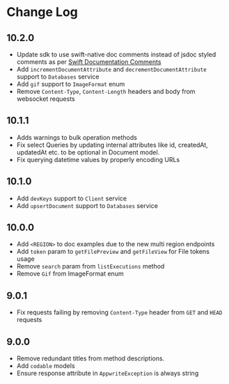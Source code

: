 # Change Log

## 10.2.0

* Update sdk to use swift-native doc comments instead of jsdoc styled comments as per [Swift Documentation Comments](https://github.com/swiftlang/swift/blob/main/docs/DocumentationComments.md)
* Add `incrementDocumentAttribute` and `decrementDocumentAttribute` support to `Databases` service
* Add `gif` support to `ImageFormat` enum
* Remove `Content-Type`, `Content-Length` headers and body from websocket requests

## 10.1.1

* Adds warnings to bulk operation methods
* Fix select Queries by updating internal attributes like id, createdAt, updatedAt etc. to be optional in Document model.
* Fix querying datetime values by properly encoding URLs

## 10.1.0

* Add `devKeys` support to `Client` service
* Add `upsertDocument` support to `Databases` service

## 10.0.0

* Add `<REGION>` to doc examples due to the new multi region endpoints
* Add `token` param to `getFilePreview` and `getFileView` for File tokens usage
* Remove `search` param from `listExecutions` method
* Remove `Gif` from ImageFormat enum

## 9.0.1

* Fix requests failing by removing `Content-Type` header from `GET` and `HEAD` requests

## 9.0.0

* Remove redundant titles from method descriptions.
* Add `codable` models
* Ensure response attribute in `AppwriteException` is always string
